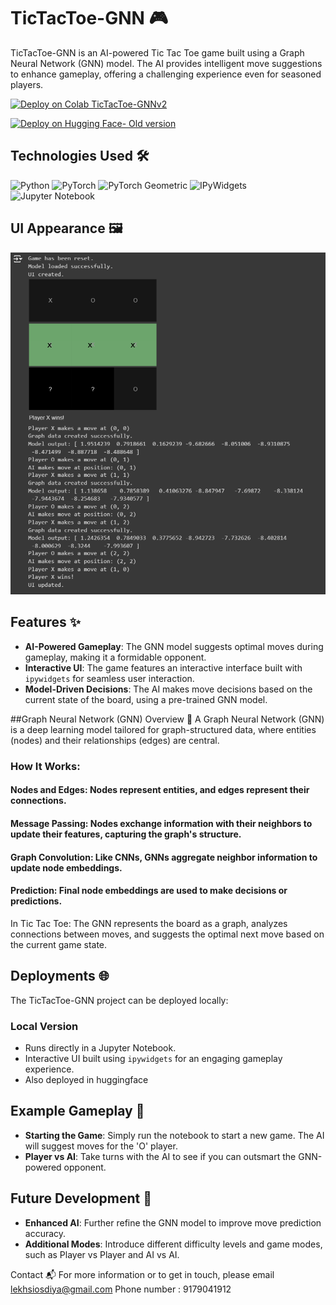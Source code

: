 # TicTacToe-GNN 🎮

TicTacToe-GNN is an AI-powered Tic Tac Toe game built using a Graph Neural Network (GNN) model. The AI provides intelligent move suggestions to enhance gameplay, offering a challenging experience even for seasoned players.



[![Deploy on Colab TicTacToe-GNNv2](https://img.shields.io/badge/Deploy-Google_Colab-F9AB00?style=for-the-badge&logo=googlecolab&logoColor=white)](https://colab.research.google.com/drive/1tVBCPCW0ASAxcS2SetTlouZN2ad2eRqA?usp=sharing)


[![Deploy on Hugging Face- Old version](https://img.shields.io/badge/Deploy-Hugging%20Face-ffd500?style=for-the-badge&logo=huggingface&logoColor=white)](https://huggingface.co/spaces/lekhsisodiya/GNNTicTacToe)

## Technologies Used 🛠️
![Python](https://img.shields.io/badge/Python-3776AB?style=for-the-badge&logo=python&logoColor=white)
![PyTorch](https://img.shields.io/badge/PyTorch-EE4C2C?style=for-the-badge&logo=pytorch&logoColor=white)
![PyTorch Geometric](https://img.shields.io/badge/PyTorch%20Geometric-3498DB?style=for-the-badge&logo=pyg&logoColor=white)
![IPyWidgets](https://img.shields.io/badge/IPyWidgets-000000?style=for-the-badge&logo=jupyter&logoColor=white)
![Jupyter Notebook](https://img.shields.io/badge/Jupyter%20Notebook-F37626?style=for-the-badge&logo=jupyter&logoColor=white)

## UI Appearance 🖼️
![TicTacToe-GNN UI](https://github.com/lekh-ai/GNN-Based-Tic-Tac-Toe/blob/main/GNN%20TTT.png)

## Features ✨
- **AI-Powered Gameplay**: The GNN model suggests optimal moves during gameplay, making it a formidable opponent.
- **Interactive UI**: The game features an interactive interface built with `ipywidgets` for seamless user interaction.
- **Model-Driven Decisions**: The AI makes move decisions based on the current state of the board, using a pre-trained GNN model.


##Graph Neural Network (GNN) Overview 🧠
A Graph Neural Network (GNN) is a deep learning model tailored for graph-structured data, where entities (nodes) and their relationships (edges) are central.

### How It Works:
#### Nodes and Edges: Nodes represent entities, and edges represent their connections.
#### Message Passing: Nodes exchange information with their neighbors to update their features, capturing the graph's structure.
#### Graph Convolution: Like CNNs, GNNs aggregate neighbor information to update node embeddings.
#### Prediction: Final node embeddings are used to make decisions or predictions.

In Tic Tac Toe:
The GNN represents the board as a graph, analyzes connections between moves, and suggests the optimal next move based on the current game state.

## Deployments 🌐

The TicTacToe-GNN project can be deployed locally:

### Local Version
- Runs directly in a Jupyter Notebook.
- Interactive UI built using `ipywidgets` for an engaging gameplay experience.
- Also deployed in huggingface

## Example Gameplay 🧪

- **Starting the Game**: Simply run the notebook to start a new game. The AI will suggest moves for the 'O' player.
- **Player vs AI**: Take turns with the AI to see if you can outsmart the GNN-powered opponent.

## Future Development 🚀

- **Enhanced AI**: Further refine the GNN model to improve move prediction accuracy.
- **Additional Modes**: Introduce different difficulty levels and game modes, such as Player vs Player and AI vs AI.

Contact 📬
For more information or to get in touch, please email lekhsiosdiya@gmail.com
Phone number : 9179041912
